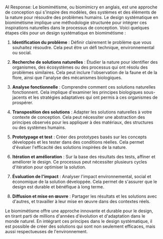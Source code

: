 AI Response: Le biomimétisme, ou biomimicry en anglais, est une approche de conception qui s'inspire des modèles, des systèmes et des éléments de la nature pour résoudre des problèmes humains. Le design systématique en biomimétisme implique une méthodologie structurée pour intégrer ces inspirations naturelles dans le processus de conception. Voici quelques étapes clés pour un design systématique en biomimétisme :

1. **Identification du problème** : Définir clairement le problème que vous souhaitez résoudre. Cela peut être un défi technique, environnemental ou social.

2. **Recherche de solutions naturelles** : Étudier la nature pour identifier des organismes, des écosystèmes ou des processus qui ont résolu des problèmes similaires. Cela peut inclure l'observation de la faune et de la flore, ainsi que l'analyse des mécanismes biologiques.

3. **Analyse fonctionnelle** : Comprendre comment ces solutions naturelles fonctionnent. Cela implique d'examiner les principes biologiques sous-jacents et les stratégies adaptatives qui ont permis à ces organismes de prospérer.

4. **Transposition des solutions** : Adapter les solutions naturelles à votre contexte de conception. Cela peut nécessiter une abstraction des principes observés pour les appliquer à des matériaux, des structures ou des systèmes humains.

5. **Prototypage et test** : Créer des prototypes basés sur les concepts développés et les tester dans des conditions réelles. Cela permet d'évaluer l'efficacité des solutions inspirées de la nature.

6. **Itération et amélioration** : Sur la base des résultats des tests, affiner et améliorer le design. Ce processus peut nécessiter plusieurs cycles d'itération pour optimiser la solution.

7. **Évaluation de l'impact** : Analyser l'impact environnemental, social et économique de la solution développée. Cela permet de s'assurer que le design est durable et bénéfique à long terme.

8. **Diffusion et mise en œuvre** : Partager les résultats et les solutions avec d'autres, et travailler à leur mise en œuvre dans des contextes réels.

Le biomimétisme offre une approche innovante et durable pour le design, en tirant parti de millions d'années d'évolution et d'adaptation dans le monde naturel. En intégrant ces principes dans le design systématique, il est possible de créer des solutions qui sont non seulement efficaces, mais aussi respectueuses de l'environnement.
